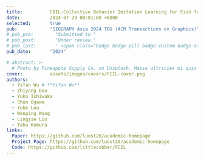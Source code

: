 ```yaml
---
title:          CBIL:Collective Behavior Imitation Learning for Fish from Real Videos
date:           2024-07-29 00:01:00 +0800
selected:       true
pub:            "SIGGRAPH Asia 2024 TOG (ACM Transactions on Graphics)"
# pub_pre:        "Submitted to "
# pub_post:       'Under review.'
# pub_last:       ' <span class="badge badge-pill badge-custom badge-success">Spotlight</span>'
pub_date:       "2024"

# abstract: >-
  # Photo by Pineapple Supply Co. on Unsplash. Massa ultricies mi quis hendrerit dolor magna. Arcu non odio euismod lacinia at quis risus sed. Et tortor at risus viverra. Enim neque volutpat ac tincidunt. Dictum varius duis at consectetur lorem donec.
cover:          assets/images/covers/FCIL-cover.png
authors:
  - Yifan Wu # **Yifan Wu**
  - Zhiyang Dou 
  - Yuko Ishiwaka
  - Shun Ogawa
  - Yuke Lou
  - Wenping Wang
  - Lingjie Liu
  - Taku Komura
links:
  Paper: https://github.com/luost26/academic-homepage
  Project Page: https://github.com/luost26/academic-homepage
  Code: https://github.com/littlecobber/FCIL
---
```

